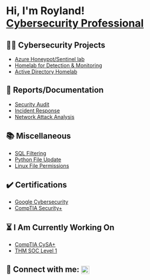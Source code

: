 <h1> Hi, I'm Royland!
  <br>
<a href="https://linkedin.com/in/royland-sanchez">Cybersecurity Professional</a></h1>

<h2>👨‍💻 Cybersecurity Projects </h2>

  - [Azure Honeypot/Sentinel lab](https://github.com/royzen01/Azure_Honeypot)
  - [Homelab for Detection & Monitoring](https://github.com/royzen01/HL_Detection_and_Monitoring)
  - [Active Directory Homelab](https://github.com/royzen01/Active_Directory_Lab)

<h2>📄 Reports/Documentation</h2>

- [Security Audit](https://github.com/royzen01/Security_Audit)
- [Incident Response](https://github.com/royzen01/Incident_Response)
- [Network Attack Analysis](https://github.com/royzen01/Network_Attack_Analysis)

<h2>📚 Miscellaneous </h2>

- [SQL Filtering](https://github.com/royzen01/SQL_Filtering)
- [Python File Update](https://github.com/royzen01/Python_File_Update)
- [Linux File Permissions](https://github.com/royzen01/Linux_File_Permissions)

<h2>✔️ Certifications</h2>

- [Google Cybersecurity](https://www.credly.com/badges/7d3e0ece-5148-4452-adcf-890642ea88a4/public_url)
- [CompTIA Security+](https://www.credly.com/badges/0d8afe91-f6d9-414f-9702-46af417f7156/public_url)

<h2>⏳ I Am Currently Working On</h2>

- [CompTIA CySA+](https://www.comptia.org/certifications/cybersecurity-analyst)
- [THM SOC Level 1](https://tryhackme.com/paths)

## 🤳 Connect with me: [<img align="center" alt="roysanchez | LinkedIn" width="22px" src="https://cdn.jsdelivr.net/npm/simple-icons@v3/icons/linkedin.svg" />][linkedin]

[linkedin]: https://linkedin.com/in/royland-sanchez

<!--

Here are some ideas to get you started:

- 🔭 I’m currently working on ...
- 🌱 I’m currently learning ...
- 👯 I’m looking to collaborate on ...
- 🤔 I’m looking for help with ...
- 💬 Ask me about ...
- 📫 How to reach me: ...
- 😄 Pronouns: ...
- ⚡ Fun fact: ...
-->

